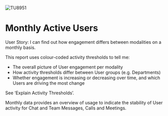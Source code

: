 ![TU8951](https://user-images.githubusercontent.com/69800776/92775790-95144900-f396-11ea-91b3-2a820c413a9d.png)

# Monthly Active Users

User Story: I can find out how engagement differs between modalities on a monthly basis.

This report uses colour-coded activity thresholds to tell me:

- The overall picture of User engagement per modality
- How activity thresholds differ between User groups (e.g. Departments)
- Whether engagement is increasing or decreasing over time, and which Users are driving the most change

See ‘Explain Activity Thresholds’. 

Monthly data provides an overview of usage to indicate the stability of User activity for Chat and Team Messages, Calls and Meetings. 
